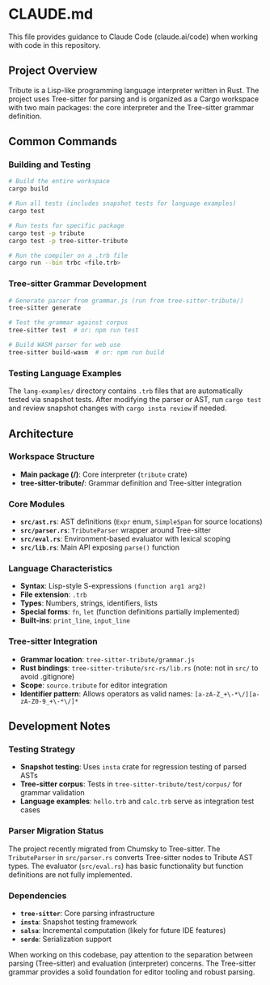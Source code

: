 # CLAUDE.md

This file provides guidance to Claude Code (claude.ai/code) when working with code in this repository.

## Project Overview

Tribute is a Lisp-like programming language interpreter written in Rust. The project uses Tree-sitter for parsing and is organized as a Cargo workspace with two main packages: the core interpreter and the Tree-sitter grammar definition.

## Common Commands

### Building and Testing
```bash
# Build the entire workspace
cargo build

# Run all tests (includes snapshot tests for language examples)
cargo test

# Run tests for specific package
cargo test -p tribute
cargo test -p tree-sitter-tribute

# Run the compiler on a .trb file
cargo run --bin trbc <file.trb>
```

### Tree-sitter Grammar Development
```bash
# Generate parser from grammar.js (run from tree-sitter-tribute/)
tree-sitter generate

# Test the grammar against corpus
tree-sitter test  # or: npm run test

# Build WASM parser for web use
tree-sitter build-wasm  # or: npm run build
```

### Testing Language Examples
The `lang-examples/` directory contains `.trb` files that are automatically tested via snapshot tests. After modifying the parser or AST, run `cargo test` and review snapshot changes with `cargo insta review` if needed.

## Architecture

### Workspace Structure
- **Main package (/)**: Core interpreter (`tribute` crate)
- **tree-sitter-tribute/**: Grammar definition and Tree-sitter integration

### Core Modules
- **`src/ast.rs`**: AST definitions (`Expr` enum, `SimpleSpan` for source locations)
- **`src/parser.rs`**: `TributeParser` wrapper around Tree-sitter 
- **`src/eval.rs`**: Environment-based evaluator with lexical scoping
- **`src/lib.rs`**: Main API exposing `parse()` function

### Language Characteristics
- **Syntax**: Lisp-style S-expressions `(function arg1 arg2)`
- **File extension**: `.trb`
- **Types**: Numbers, strings, identifiers, lists
- **Special forms**: `fn`, `let` (function definitions partially implemented)
- **Built-ins**: `print_line`, `input_line`

### Tree-sitter Integration
- **Grammar location**: `tree-sitter-tribute/grammar.js`
- **Rust bindings**: `tree-sitter-tribute/src-rs/lib.rs` (note: not in `src/` to avoid .gitignore)
- **Scope**: `source.tribute` for editor integration
- **Identifier pattern**: Allows operators as valid names: `[a-zA-Z_+\-*\/][a-zA-Z0-9_+\-*\/]*`

## Development Notes

### Testing Strategy
- **Snapshot testing**: Uses `insta` crate for regression testing of parsed ASTs
- **Tree-sitter corpus**: Tests in `tree-sitter-tribute/test/corpus/` for grammar validation
- **Language examples**: `hello.trb` and `calc.trb` serve as integration test cases

### Parser Migration Status
The project recently migrated from Chumsky to Tree-sitter. The `TributeParser` in `src/parser.rs` converts Tree-sitter nodes to Tribute AST types. The evaluator (`src/eval.rs`) has basic functionality but function definitions are not fully implemented.

### Dependencies
- **`tree-sitter`**: Core parsing infrastructure
- **`insta`**: Snapshot testing framework  
- **`salsa`**: Incremental computation (likely for future IDE features)
- **`serde`**: Serialization support

When working on this codebase, pay attention to the separation between parsing (Tree-sitter) and evaluation (interpreter) concerns. The Tree-sitter grammar provides a solid foundation for editor tooling and robust parsing.